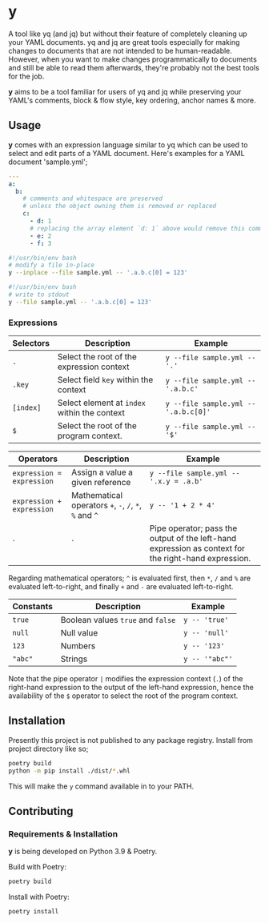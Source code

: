 # y

A tool like yq (and jq) but without their feature of completely cleaning up your YAML documents. yq and jq are great tools especially for making
changes to documents that are not intended to be human-readable. However, when you want to make changes programmatically to documents and still be
able to read them afterwards, they're probably not the best tools for the job.

**y** aims to be a tool familiar for users of yq and jq while preserving your YAML's comments, block & flow style, key ordering, anchor names & more.

## Usage

**y** comes with an expression language similar to yq which can be used to select and edit parts of a YAML document. Here's examples for a
YAML document 'sample.yml';

```yaml
---
a:
  b:
    # comments and whitespace are preserved
    # unless the object owning them is removed or replaced
    c:
      - d: 1
      # replacing the array element `d: 1` above would remove this comment (and any potential whitespace around it)
      - e: 2
      - f: 3
```

```bash
#!/usr/bin/env bash
# modify a file in-place
y --inplace --file sample.yml -- '.a.b.c[0] = 123'
```

```bash
#!/usr/bin/env bash
# write to stdout
y --file sample.yml -- '.a.b.c[0] = 123'
```

### Expressions

| Selectors | Description                                  | Example                              |
|-----------|----------------------------------------------|--------------------------------------|
| `.`       | Select the root of the expression context    | `y --file sample.yml -- '.'`         |
| `.key`    | Select field `key` within the context        | `y --file sample.yml -- '.a.b.c'`    |
| `[index]` | Select element at `index` within the context | `y --file sample.yml -- '.a.b.c[0]'` |
| `$`       | Select the root of the program context.      | `y --file sample.yml -- '$'`         |

| Operators                | Description                                                                                           | Example                                |
|---|---|---|
| `expression = expression` | Assign a value a given reference                                                                     | `y --file sample.yml -- '.x.y = .a.b'` |
| `expression + expression` | Mathematical operators `+`, `-`, `/`, `*`, `%` and `^`                                               | `y -- '1 + 2 * 4'`                     |
| `|`                       | Pipe operator; pass the output of the left-hand expression as context for the right-hand expression. | `y -- '2 * 2 | . * 4'`                 |

Regarding mathematical operators; `^` is evaluated first, then `*`, `/` and `%` are evaluated left-to-right, and finally `+` and `-` are evaluated
left-to-right.

| Constants | Description                       | Example        |
|-----------|-----------------------------------|----------------|
| `true`    | Boolean values `true` and `false` | `y -- 'true'`  |
| `null`    | Null value                        | `y -- 'null'`  |
| `123`     | Numbers                           | `y -- '123'`   |
| `"abc"`   | Strings                           | `y -- '"abc"'` |

Note that the pipe operator `|` modifies the expression context (`.`) of the right-hand expression to the output of the left-hand expression, hence
the availability of the `$` operator to select the root of the program context.

## Installation

Presently this project is not published to any package registry. Install from project directory like so;

```bash
poetry build
python -m pip install ./dist/*.whl
```

This will make the `y` command available in to your PATH.

## Contributing

### Requirements & Installation

**y** is being developed on Python 3.9 & Poetry.

Build with Poetry:

```bash
poetry build
```

Install with Poetry:

```bash
poetry install
```
